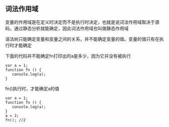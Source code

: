 ## 词法作用域

变量的作用域是在定义时决定而不是执行时决定，也就是说词法作用域取决于源码，通过静态分析就能确定，因此词法作用域也叫做静态作用域


语法树只能确定变量和变量之间的关系，并不能确定变量的值。变量的值只有在执行时才能确定

下面的代码并不能确定fn打印出的a是多少，因为它并没有被执行
```
var a = 1;
function fn () {
   console.log(a);
}

```

fn()执行时，才能确定a的值
```
var a = 1;
function fn () {
   console.log(a);
}
a = 2;
fn(); //2

```
